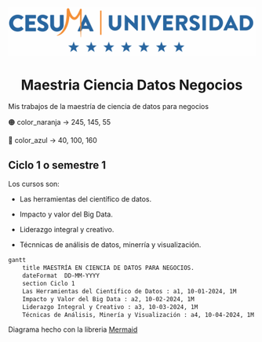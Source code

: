 ![](Logo_Cesuma.png)

# <center>Maestria Ciencia Datos Negocios

Mis trabajos de la maestría de ciencia de datos para negocios



🟠 color_naranja -> 245, 145, 55

🔵 color_azul -> 40, 100, 160



## Ciclo 1 o semestre 1

Los cursos son:

* Las herramientas del científico de datos.

* Impacto y valor del Big Data.

* Liderazgo integral y creativo.

* Técnnicas de análisis de datos, minerría y visualización.

```mermaid
gantt
    title MAESTRÍA EN CIENCIA DE DATOS PARA NEGOCIOS.
    dateFormat  DD-MM-YYYY
    section Ciclo 1
    Las Herramientas del Científico de Datos : a1, 10-01-2024, 1M
    Impacto y Valor del Big Data : a2, 10-02-2024, 1M
    Liderazgo Integral y Creativo : a3, 10-03-2024, 1M
    Técnicas de Análisis, Minería y Visualización : a4, 10-04-2024, 1M
```

Diagrama hecho con la libreria [Mermaid](https://github.com/mermaid-js/mermaid?tab=readme-ov-file)
